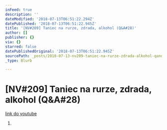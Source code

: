 ```yaml
---
inFeed: true
description: ''
dateModified: '2018-07-13T06:51:22.294Z'
datePublished: '2018-07-13T06:51:22.945Z'
title: '[NV#209] Taniec na rurze, zdrada, alkohol (Q&A#28)'
author: []
publisher: {}
via: {}
starred: false
datePublishedOriginal: '2018-07-13T06:51:22.945Z'
sourcePath: _posts/2018-07-13-nv209-taniec-na-rurze-zdrada-alkohol-qanda28.md
_type: Blurb

---
```

# \[NV\#209\] Taniec na rurze, zdrada, alkohol (Q&A\#28)
[link do youtube][0]

1. 

[0]: https://www.youtube.com/watch?v=Y6IcZNcscQ4